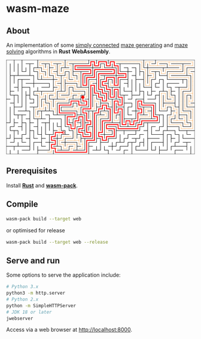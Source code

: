 # wasm-maze

## About

An implementation of some [simply connected](https://en.wikipedia.org/wiki/Simply_connected_space) [maze generating](https://en.wikipedia.org/wiki/Maze_generation_algorithm) and [maze solving](https://en.wikipedia.org/wiki/Maze-solving_algorithm) algorithms in **Rust** **WebAssembly**.

![Image of solved maze](./images/output.png)

## Prerequisites

Install [**Rust**](https://www.rust-lang.org/) and [**wasm-pack**](https://github.com/rustwasm/wasm-pack).

## Compile

```bash
wasm-pack build --target web
```
or optimised for release
```bash
wasm-pack build --target web --release
```

## Serve and run

Some options to serve the application include:
```bash
# Python 3.x
python3 -m http.server
# Python 2.x
python -m SimpleHTTPServer
# JDK 18 or later
jwebserver
```

Access via a web browser at [http://localhost:8000](http://localhost:8000).
